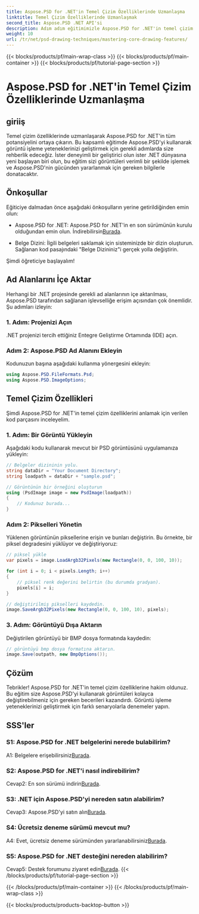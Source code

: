 ```yaml
---
title: Aspose.PSD for .NET'in Temel Çizim Özelliklerinde Uzmanlaşma
linktitle: Temel Çizim Özelliklerinde Uzmanlaşmak
second_title: Aspose.PSD .NET API'si
description: Adım adım eğitimimizle Aspose.PSD for .NET'in temel çizim özelliklerini öğrenin. Görüntü işleme becerilerini zahmetsizce geliştirin.
weight: 10
url: /tr/net/psd-drawing-techniques/mastering-core-drawing-features/
---
```


{{< blocks/products/pf/main-wrap-class >}}
{{< blocks/products/pf/main-container >}}
{{< blocks/products/pf/tutorial-page-section >}}

# Aspose.PSD for .NET'in Temel Çizim Özelliklerinde Uzmanlaşma

## giriiş

Temel çizim özelliklerinde uzmanlaşarak Aspose.PSD for .NET'in tüm potansiyelini ortaya çıkarın. Bu kapsamlı eğitimde Aspose.PSD'yi kullanarak görüntü işleme yeteneklerinizi geliştirmek için gerekli adımlarda size rehberlik edeceğiz. İster deneyimli bir geliştirici olun ister .NET dünyasına yeni başlayan biri olun, bu eğitim sizi görüntüleri verimli bir şekilde işlemek ve Aspose.PSD'nin gücünden yararlanmak için gereken bilgilerle donatacaktır.

## Önkoşullar

Eğiticiye dalmadan önce aşağıdaki önkoşulların yerine getirildiğinden emin olun:

-  Aspose.PSD for .NET: Aspose.PSD for .NET'in en son sürümünün kurulu olduğundan emin olun. İndirebilirsin[Burada](https://releases.aspose.com/psd/net/).

- Belge Dizini: İlgili belgeleri saklamak için sisteminizde bir dizin oluşturun. Sağlanan kod pasajındaki "Belge Dizininiz"i gerçek yolla değiştirin.

Şimdi öğreticiye başlayalım!

## Ad Alanlarını İçe Aktar

Herhangi bir .NET projesinde gerekli ad alanlarının içe aktarılması, Aspose.PSD tarafından sağlanan işlevselliğe erişim açısından çok önemlidir. Şu adımları izleyin:

### 1. Adım: Projenizi Açın

.NET projenizi tercih ettiğiniz Entegre Geliştirme Ortamında (IDE) açın.

### Adım 2: Aspose.PSD Ad Alanını Ekleyin

Kodunuzun başına aşağıdaki kullanma yönergesini ekleyin:

```csharp
using Aspose.PSD.FileFormats.Psd;
using Aspose.PSD.ImageOptions;
```

## Temel Çizim Özellikleri

Şimdi Aspose.PSD for .NET'in temel çizim özelliklerini anlamak için verilen kod parçasını inceleyelim.

### 1. Adım: Bir Görüntü Yükleyin

Aşağıdaki kodu kullanarak mevcut bir PSD görüntüsünü uygulamanıza yükleyin:

```csharp
// Belgeler dizininin yolu.
string dataDir = "Your Document Directory";
string loadpath = dataDir + "sample.psd";

// Görüntünün bir örneğini oluşturun
using (PsdImage image = new PsdImage(loadpath))
{
    // Kodunuz burada...
}
```

### Adım 2: Pikselleri Yönetin

Yüklenen görüntünün piksellerine erişin ve bunları değiştirin. Bu örnekte, bir piksel degradesini yüklüyor ve değiştiriyoruz:

```csharp
// piksel yükle
var pixels = image.LoadArgb32Pixels(new Rectangle(0, 0, 100, 10));

for (int i = 0; i < pixels.Length; i++)
{
    // piksel renk değerini belirtin (bu durumda gradyan).
    pixels[i] = i;
}

// değiştirilmiş pikselleri kaydedin.
image.SaveArgb32Pixels(new Rectangle(0, 0, 100, 10), pixels);
```

### 3. Adım: Görüntüyü Dışa Aktarın

Değiştirilen görüntüyü bir BMP dosya formatında kaydedin:

```csharp
// görüntüyü bmp dosya formatına aktarın.
image.Save(outpath, new BmpOptions());
```

## Çözüm

Tebrikler! Aspose.PSD for .NET'in temel çizim özelliklerine hakim oldunuz. Bu eğitim size Aspose.PSD'yi kullanarak görüntüleri kolayca değiştirebilmeniz için gereken becerileri kazandırdı. Görüntü işleme yeteneklerinizi geliştirmek için farklı senaryolarla denemeler yapın.

## SSS'ler

### S1: Aspose.PSD for .NET belgelerini nerede bulabilirim?

 A1: Belgelere erişebilirsiniz[Burada](https://reference.aspose.com/psd/net/).

### S2: Aspose.PSD for .NET'i nasıl indirebilirim?

 Cevap2: En son sürümü indirin[Burada](https://releases.aspose.com/psd/net/).

### S3: .NET için Aspose.PSD'yi nereden satın alabilirim?

 Cevap3: Aspose.PSD'yi satın alın[Burada](https://purchase.aspose.com/buy).

### S4: Ücretsiz deneme sürümü mevcut mu?

 A4: Evet, ücretsiz deneme sürümünden yararlanabilirsiniz[Burada](https://releases.aspose.com/).

### S5: Aspose.PSD for .NET desteğini nereden alabilirim?

 Cevap5: Destek forumunu ziyaret edin[Burada](https://forum.aspose.com/c/psd/34).
{{< /blocks/products/pf/tutorial-page-section >}}

{{< /blocks/products/pf/main-container >}}
{{< /blocks/products/pf/main-wrap-class >}}

{{< blocks/products/products-backtop-button >}}
